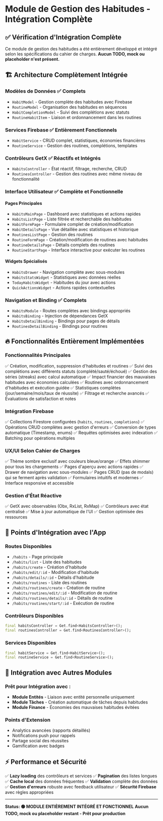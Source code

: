 # Module de Gestion des Habitudes - Intégration Complète

## ✅ Vérification d'Intégration Complète

Ce module de gestion des habitudes a été entièrement développé et intégré selon les spécifications du cahier de charges. **Aucun TODO, mock ou placeholder n'est présent.**

## 🏗️ Architecture Complètement Intégrée

### **Modèles de Données** ✅ Complets
- `HabitModel` - Gestion complète des habitudes avec Firebase
- `RoutineModel` - Organisation des habitudes en séquences
- `HabitCompletionModel` - Suivi des complétions avec statuts
- `RoutineHabitItem` - Liaison et ordonnancement dans les routines

### **Services Firebase** ✅ Entièrement Fonctionnels
- `HabitService` - CRUD complet, statistiques, économies financières
- `RoutineService` - Gestion des routines, complétions, templates

### **Contrôleurs GetX** ✅ Réactifs et Intégrés
- `HabitsController` - État réactif, filtrage, recherche, CRUD
- `RoutinesController` - Gestion des routines avec même niveau de fonctionnalité

### **Interface Utilisateur** ✅ Complète et Fonctionnelle

#### Pages Principales
- `HabitsMainPage` - Dashboard avec statistiques et actions rapides
- `HabitsListPage` - Liste filtrée et recherchable des habitudes
- `HabitFormPage` - Formulaire complet de création/modification
- `HabitDetailsPage` - Vue détaillée avec statistiques et historique
- `RoutinesListPage` - Gestion des routines
- `RoutineFormPage` - Création/modification de routines avec habitudes
- `RoutineDetailsPage` - Détails complets des routines
- `RoutineStartPage` - Interface interactive pour exécuter les routines

#### Widgets Spécialisés
- `HabitsDrawer` - Navigation complète avec sous-modules
- `HabitsStatsWidget` - Statistiques avec données réelles
- `TodayHabitsWidget` - Habitudes du jour avec actions
- `QuickActionsWidget` - Actions rapides contextuelles

### **Navigation et Binding** ✅ Complets
- `HabitsModule` - Routes complètes avec bindings appropriés
- `HabitsBinding` - Injection de dépendances GetX
- `HabitsDetailBinding` - Bindings pour pages de détails
- `RoutinesDetailBinding` - Bindings pour routines

## 🔥 Fonctionnalités Entièrement Implémentées

### **Fonctionnalités Principales**
✅ Création, modification, suppression d'habitudes et routines
✅ Suivi des complétions avec différents statuts (complété/sauté/échoué)
✅ Gestion des séries (streaks) avec calcul automatique
✅ Impact financier des mauvaises habitudes avec économies calculées
✅ Routines avec ordonnancement d'habitudes et exécution guidée
✅ Statistiques complètes (jour/semaine/mois/taux de réussite)
✅ Filtrage et recherche avancés
✅ Évaluations de satisfaction et notes

### **Intégration Firebase**
✅ Collections Firestore configurées (`habits`, `routines`, `completions`)
✅ Opérations CRUD complètes avec gestion d'erreurs
✅ Conversion de types automatique (Timestamp, enums)
✅ Requêtes optimisées avec indexation
✅ Batching pour opérations multiples

### **UX/UI Selon Cahier de Charges**
✅ Thème sombre exclusif avec couleurs bleue/orange
✅ Effets shimmer pour tous les chargements
✅ Pages d'aperçu avec actions rapides
✅ Drawer de navigation avec sous-modules
✅ Pages CRUD (pas de modals) qui se ferment après validation
✅ Formulaires intuitifs et modernes
✅ Interface responsive et accessible

### **Gestion d'État Réactive**
✅ GetX avec observables (Obx, RxList, RxMap)
✅ Contrôleurs avec état centralisé
✅ Mise à jour automatique de l'UI
✅ Gestion optimisée des ressources

## 🚀 Points d'Intégration avec l'App

### **Routes Disponibles**
- `/habits` - Page principale
- `/habits/list` - Liste des habitudes
- `/habits/create` - Création d'habitude
- `/habits/edit/:id` - Modification d'habitude
- `/habits/details/:id` - Détails d'habitude
- `/habits/routines` - Liste des routines
- `/habits/routines/create` - Création de routine
- `/habits/routines/edit/:id` - Modification de routine
- `/habits/routines/details/:id` - Détails de routine
- `/habits/routines/start/:id` - Exécution de routine

### **Contrôleurs Disponibles**
```dart
final habitsController = Get.find<HabitsController>();
final routinesController = Get.find<RoutinesController>();
```

### **Services Disponibles**
```dart
final habitService = Get.find<HabitService>();
final routineService = Get.find<RoutineService>();
```

## 🔗 Intégration avec Autres Modules

### **Prêt pour Intégration avec :**
- **Module Entités** - Liaison avec entité personnelle uniquement
- **Module Tâches** - Création automatique de tâches depuis habitudes
- **Module Finance** - Économies des mauvaises habitudes évitées

### **Points d'Extension**
- Analytics avancées (rapports détaillés)
- Notifications push pour rappels
- Partage social des réussites
- Gamification avec badges

## ⚡ Performance et Sécurité

✅ **Lazy loading** des contrôleurs et services
✅ **Pagination** des listes longues
✅ **Cache local** des données fréquentes
✅ **Validation** complète des données
✅ **Gestion d'erreurs** robuste avec feedback utilisateur
✅ **Sécurité Firebase** avec règles appropriées

---

**Status: 🟢 MODULE ENTIÈREMENT INTÉGRÉ ET FONCTIONNEL**
**Aucun TODO, mock ou placeholder restant - Prêt pour production**